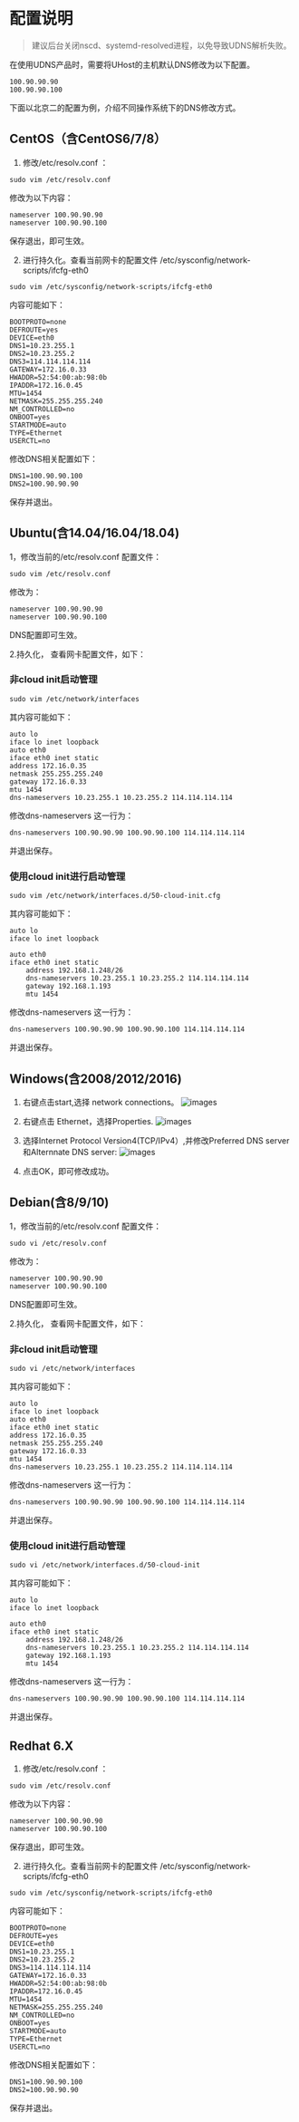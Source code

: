 
# 配置说明

> 建议后台关闭nscd、systemd-resolved进程，以免导致UDNS解析失败。

在使用UDNS产品时，需要将UHost的主机默认DNS修改为以下配置。

```
100.90.90.90
100.90.90.100
```

下面以北京二的配置为例，介绍不同操作系统下的DNS修改方式。

## CentOS（含CentOS6/7/8）

1. 修改/etc/resolv.conf ：

```
sudo vim /etc/resolv.conf
```

修改为以下内容：

```
nameserver 100.90.90.90
nameserver 100.90.90.100
```

保存退出，即可生效。

2. 进行持久化。查看当前网卡的配置文件 /etc/sysconfig/network-scripts/ifcfg-eth0 

```
sudo vim /etc/sysconfig/network-scripts/ifcfg-eth0
```

内容可能如下：
```
BOOTPROTO=none
DEFROUTE=yes
DEVICE=eth0
DNS1=10.23.255.1
DNS2=10.23.255.2
DNS3=114.114.114.114
GATEWAY=172.16.0.33
HWADDR=52:54:00:ab:98:0b
IPADDR=172.16.0.45
MTU=1454
NETMASK=255.255.255.240
NM_CONTROLLED=no
ONBOOT=yes
STARTMODE=auto
TYPE=Ethernet
USERCTL=no
```

修改DNS相关配置如下：
```
DNS1=100.90.90.100
DNS2=100.90.90.90
```
保存并退出。

## Ubuntu(含14.04/16.04/18.04)

1，修改当前的/etc/resolv.conf 配置文件：
```
sudo vim /etc/resolv.conf
```
修改为：

```
nameserver 100.90.90.90
nameserver 100.90.90.100
```
DNS配置即可生效。

2.持久化， 查看网卡配置文件，如下：
### 非cloud init启动管理
```
sudo vim /etc/network/interfaces
```
其内容可能如下：

```
auto lo
iface lo inet loopback
auto eth0
iface eth0 inet static
address 172.16.0.35
netmask 255.255.255.240
gateway 172.16.0.33
mtu 1454
dns-nameservers 10.23.255.1 10.23.255.2 114.114.114.114
```
修改dns-nameservers 这一行为：

```
dns-nameservers 100.90.90.90 100.90.90.100 114.114.114.114
```
并退出保存。

### 使用cloud init进行启动管理
```
sudo vim /etc/network/interfaces.d/50-cloud-init.cfg
```

其内容可能如下：

```
auto lo
iface lo inet loopback

auto eth0
iface eth0 inet static
    address 192.168.1.248/26
    dns-nameservers 10.23.255.1 10.23.255.2 114.114.114.114
    gateway 192.168.1.193
    mtu 1454
```

修改dns-nameservers 这一行为：

```
dns-nameservers 100.90.90.90 100.90.90.100 114.114.114.114
```
并退出保存。


## Windows(含2008/2012/2016)

1. 右键点击start,选择 network connections。
![images](/images/windows1.png)

2. 右键点击 Ethernet，选择Properties.
![images](/images/windows2.png)

3. 选择Internet Protocol Version4(TCP/IPv4）,并修改Preferred DNS server和Alternnate DNS server:
![images](/images/windows3.png)

4. 点击OK，即可修改成功。

## Debian(含8/9/10)

1，修改当前的/etc/resolv.conf 配置文件：
```
sudo vi /etc/resolv.conf
```
修改为：

```
nameserver 100.90.90.90
nameserver 100.90.90.100
```
DNS配置即可生效。

2.持久化， 查看网卡配置文件，如下：
### 非cloud init启动管理
```
sudo vi /etc/network/interfaces
```
其内容可能如下：

```
auto lo
iface lo inet loopback
auto eth0
iface eth0 inet static
address 172.16.0.35
netmask 255.255.255.240
gateway 172.16.0.33
mtu 1454
dns-nameservers 10.23.255.1 10.23.255.2 114.114.114.114
```
修改dns-nameservers 这一行为：

```
dns-nameservers 100.90.90.90 100.90.90.100 114.114.114.114
```
并退出保存。

### 使用cloud init进行启动管理
```
sudo vi /etc/network/interfaces.d/50-cloud-init
```

其内容可能如下：

```
auto lo
iface lo inet loopback

auto eth0
iface eth0 inet static
    address 192.168.1.248/26
    dns-nameservers 10.23.255.1 10.23.255.2 114.114.114.114
    gateway 192.168.1.193
    mtu 1454
```

修改dns-nameservers 这一行为：

```
dns-nameservers 100.90.90.90 100.90.90.100 114.114.114.114
```
并退出保存。


## Redhat 6.X

1. 修改/etc/resolv.conf ：

```
sudo vim /etc/resolv.conf
```

修改为以下内容：

```
nameserver 100.90.90.90
nameserver 100.90.90.100
```

保存退出，即可生效。

2. 进行持久化。查看当前网卡的配置文件 /etc/sysconfig/network-scripts/ifcfg-eth0 

```
sudo vim /etc/sysconfig/network-scripts/ifcfg-eth0
```

内容可能如下：
```
BOOTPROTO=none
DEFROUTE=yes
DEVICE=eth0
DNS1=10.23.255.1
DNS2=10.23.255.2
DNS3=114.114.114.114
GATEWAY=172.16.0.33
HWADDR=52:54:00:ab:98:0b
IPADDR=172.16.0.45
MTU=1454
NETMASK=255.255.255.240
NM_CONTROLLED=no
ONBOOT=yes
STARTMODE=auto
TYPE=Ethernet
USERCTL=no
```

修改DNS相关配置如下：
```
DNS1=100.90.90.100
DNS2=100.90.90.90
```
保存并退出。
